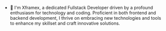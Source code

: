 - 👋 I'm Xframex, a dedicated Fullstack Developer driven by a profound enthusiasm for technology and coding. Proficient in both frontend and backend development, I thrive on embracing new technologies and tools to enhance my skillset and craft innovative solutions.

